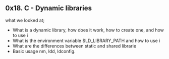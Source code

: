 ## 0x18. C - Dynamic libraries
what we looked at;
* What is a dynamic library, how does it work, how to create one, and how to use i
* What is the environment variable $LD_LIBRARY_PATH and how to use i
* What are the differences between static and shared librarie
* Basic usage nm, ldd, ldconfig.
